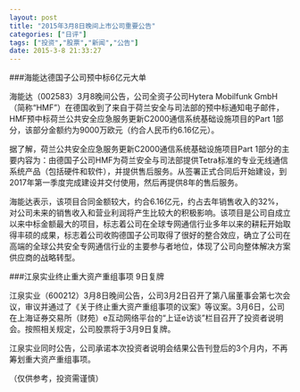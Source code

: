 ```yaml
---
layout: post
title: "2015年3月8日晚间上市公司重要公告"
categories: ["日评"]
tags: ["投资","股票","新闻","公告"]
date: 2015-3-8 21:33:27
---
```

###海能达德国子公司预中标6亿元大单

海能达（002583）3月8晚间公告，公司全资子公司Hytera Mobilfunk GmbH（简称“HMF”）在德国收到了来自于荷兰安全与司法部的预中标通知电子邮件，HMF预中标荷兰公共安全应急服务更新C2000通信系统基础设施项目的Part 1部分，该部分金额约为9000万欧元（约合人民币约6.16亿元）。

据了解，荷兰公共安全应急服务更新C2000通信系统基础设施项目Part 1部分的主要内容为：由德国子公司HMF为荷兰安全与司法部提供Tetra标准的专业无线通信系统产品（包括硬件和软件），并提供售后服务。从签署正式合同后开始建设，到2017年第一季度完成建设并交付使用，然后再提供8年的售后服务。

海能达表示，该项目合同金额较大，约合6.16亿元，约占去年销售收入的32%，对公司未来的销售收入和营业利润将产生比较大的积极影响。该项目是公司自成立以来中标金额最大的项目，标志着公司在全球专网通信行业多年以来的耕耘开始取得丰硕的成果，标志着公司收购德国子公司取得了很好的整合效应，确立了公司在高端的全球公共安全专网通信行业的主要参与者地位，体现了公司向整体解决方案供应商的战略转型。

###江泉实业终止重大资产重组事项 9日复牌

江泉实业（600212）3月8日晚间公告，公司3月2日召开了第八届董事会第七次会议，审议并通过了《关于终止重大资产重组事项的议案》等议案。3月6日，公司在上海证券交易所（财苑）e互动网络平台的“上证e访谈”栏目召开了投资者说明会。按照相关规定，公司股票将于3月9日复牌。

江泉实业同时公告，公司承诺本次投资者说明会结果公告刊登后的3个月内，不再筹划重大资产重组事项。

（仅供参考，投资需谨慎）

